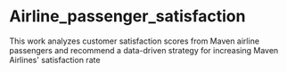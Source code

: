 # Airline_passenger_satisfaction
This work analyzes customer satisfaction scores from Maven airline passengers and recommend a data-driven strategy for increasing Maven Airlines' satisfaction rate 
